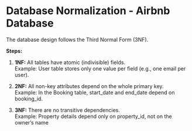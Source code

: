 # Database Normalization - Airbnb Database

The database design follows the Third Normal Form (3NF).

**Steps:**
1. **1NF:** All tables have atomic (indivisible) fields.  
   Example: User table stores only one value per field (e.g., one email per user).

2. **2NF:** All non-key attributes depend on the whole primary key.  
   Example: In the Booking table, start_date and end_date depend on booking_id.

3. **3NF:** There are no transitive dependencies.  
   Example: Property details depend only on property_id, not on the owner’s name
